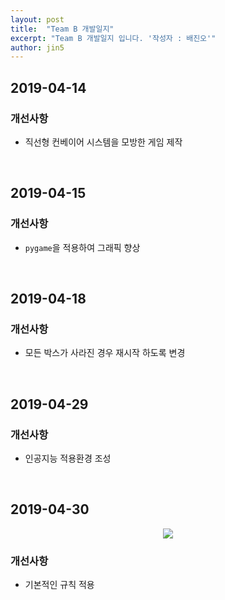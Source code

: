 ```yaml
---
layout: post
title:  "Team B 개발일지"
excerpt: "Team B 개발일지 입니다. '작성자 : 배진오'"
author: jin5
---
```


## 2019-04-14

### 개선사항

- 직선형 컨베이어 시스템을 모방한 게임 제작

<br/>

## 2019-04-15

### 개선사항

- `pygame`을 적용하여 그래픽 향상

<br/>

## 2019-04-18

### 개선사항

- 모든 박스가 사라진 경우 재시작 하도록 변경

<br/>

## 2019-04-29

### 개선사항

- 인공지능 적용환경 조성

<br/>

## 2019-04-30

<p style="text-align: center;"><img src="{{site.jin5img}}/teamb/20190430.gif"></p>

### 개선사항

- 기본적인 규칙 적용